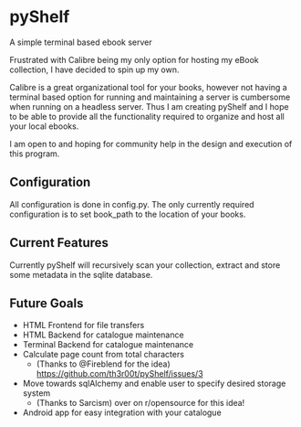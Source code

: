 # pyShelf
A simple terminal based ebook server

Frustrated with Calibre being my only option for hosting my eBook collection, I have decided to spin up my own.

Calibre is a great organizational tool for your books, however not having a terminal based option for running and maintaining
a server is cumbersome when running on a headless server. Thus I am creating pyShelf and I hope to be able to provide all
the functionality required to organize and host all your local ebooks.

I am open to and hoping for community help in the design and execution of this program.
## Configuration
All configuration is done in config.py.
The only currently required configuration is to set book_path to the location of your books.
## Current Features
Currently pyShelf will recursively scan your collection, extract and store some metadata in the sqlite database.

## Future Goals
* HTML Frontend for file transfers
* HTML Backend for catalogue maintenance
* Terminal Backend for catalogue maintenance
* Calculate page count from total characters 
  * (Thanks to @Fireblend for the idea) https://github.com/th3r00t/pyShelf/issues/3
* Move towards sqlAlchemy and enable user to specify desired storage system
  * (Thanks to Sarcism) over on r/opensource for this idea!
* Android app for easy integration with your catalogue
